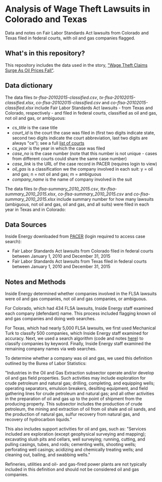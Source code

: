 # Analysis of Wage Theft Lawsuits in Colorado and Texas
Data and notes on Fair Labor Standards Act lawsuits from Colorado and Texas filed in federal courts, with oil and gas companies flagged.

## What's in this repository?

This repository includes the data used in the story, ["Wage Theft Claims Surge As Oil Prices Fall"](http://insideenergy.org/2016/02/22/wage-theft-claims-surge-as-oil-prices-fall/).

## Data dictionary

The data files *tx-flsa-20102015-classified.csv*, *tx-flsa-20102015-classified.xlsx*, *co-flsa-20102015-classified.csv* and *co-flsa-20102015-classified.xlsx* include Fair Labor Standards Act lawsuits - from Texas and Colorado, respectively - and filed in federal courts, classified as oil and gas, not oil and gas, or ambiguous:
* *cs_title* is the case title
* *court_id* is the court the case was filed in (first two digits indicate state, second two digits indicate the court abbreviation, last two digits are always "ce"); see a full [list of courts](http://www.pacer.gov/cgi-bin/links.pl)
* *cs_year* is the year in which the case was filed
* *case_no* is the case number (note that this number is not unique - cases from different courts could share the same case number) 
* *case_link* is the URL of the case record in PACER (requires login to view)
* *oil_gas* is a classification we the company involved in each suit: y = oil and gas; n = not oil and gas; m = ambiguous
* *company_name* is the name of company involved in the suit

The data files *tx-flsa-summary_2010_2015.csv*, *ttx-flsa-summary_2010_2015.xlsx*, *co-flsa-summary_2010_2015.csv* and *co-flsa-summary_2010_2015.xlsx* include summary number for how many lawsuits (ambiguous, not oil and gas, oil and gas, and all suits) were filed in each year in Texas and in Colorado:


## Data Sources

Inside Energy downloaded from [PACER](http://www.pacer.gov) (login required to access case search):
* Fair Labor Standards Act lawsuits from Colorado filed in federal courts between January 1, 2010 and December 31, 2015
* Fair Labor Standards Act lawsuits from Texas filed in federal courts between January 1, 2010 and December 31, 2015

## Notes and Methods

Inside Energy determined whether companies involved in the FLSA lawsuits were oil and gas companies, not oil and gas companies, or ambiguous. 

For Colorado, which had 434 FLSA lawsuits, Inside Energy staff examined each company (defendant) name. This process included flagging known oil and gas companies and doing web searches.

For Texas, which had nearly 5,000 FLSA lawsuits, we first used Mechanical Turk to classify 500 companies, which Inside Energy staff examined for accuracy. Next, we used a search algorithm (code and notes [here](https://github.com/InsideEnergy/TX-flsa-lawsuits)) to classify companies by keyword. Finally, Inside Energy staff examined the remaining company names via web searches.

To determine whether a company was oil and gas, we used this definition outlined by the Burea of Labor Statistics:

"Industries in the Oil and Gas Extraction subsector operate and/or develop oil and gas field properties. Such activities may include exploration for crude petroleum and natural gas; drilling, completing, and equipping wells; operating separators, emulsion breakers, desilting equipment, and field gathering lines for crude petroleum and natural gas; and all other activities in the preparation of oil and gas up to the point of shipment from the producing property. This subsector includes the production of crude petroleum, the mining and extraction of oil from oil shale and oil sands, and the production of natural gas, sulfur recovery from natural gas, and recovery of hydrocarbon liquids."

This also includes support activities for oil and gas, such as: 
"Services included are exploration (except geophysical surveying and mapping); excavating slush pits and cellars, well surveying; running, cutting, and pulling casings, tubes, and rods; cementing wells, shooting wells; perforating well casings; acidizing and chemically treating wells; and cleaning out, bailing, and swabbing wells."

Refineries, utilities and oil- and gas-fired power plants are not typically included in this definition and should not be considered oil and gas companies.
